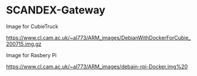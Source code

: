# SCANDEX-Gateway

Image for CubieTruck 

https://www.cl.cam.ac.uk/~al773/ARM_images/DebianWithDockerForCubie_200715.img.gz

Image for Rasbery Pi

https://www.cl.cam.ac.uk/~al773/ARM_images/debain-rpi-Docker.img%20

